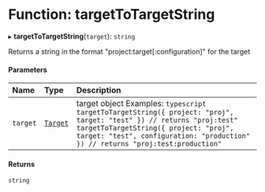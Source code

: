 # Function: targetToTargetString

▸ **targetToTargetString**(`target`): `string`

Returns a string in the format "project:target[:configuration]" for the target

#### Parameters

| Name     | Type                                                         | Description                                                                                                                                                                                                                                     |
| :------- | :----------------------------------------------------------- | :---------------------------------------------------------------------------------------------------------------------------------------------------------------------------------------------------------------------------------------------- |
| `target` | [`Target`](../../reference/core-api/devkit/documents/Target) | target object Examples: `typescript targetToTargetString({ project: "proj", target: "test" }) // returns "proj:test" targetToTargetString({ project: "proj", target: "test", configuration: "production" }) // returns "proj:test:production" ` |

#### Returns

`string`
